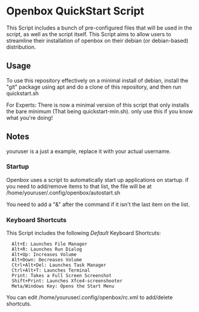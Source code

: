 # Openbox QuickStart Script

This Script includes a bunch of pre-configured files that will be used in the script, as well as the script itself.
This Script aims to allow users to streamline their installation of openbox on their debian (or debian-based) distribution.

## Usage
To use this repository effectively on a minimal install of debian, install the "git" package using apt and do a clone of this repository, and then run quickstart.sh

For Experts: There is now a minimal version of this script that only installs the bare minimum (That being quickstart-min.sh). only use this if you know what you're doing!

## Notes

youruser is a just a example, replace it with your actual username.

### Startup

Openbox uses a script to automatically start up applications on startup. if you need to add/remove items to that list, the file will be at /home/youruser/.config/openbox/autostart.sh

You need to add a "&" after the command if it isn't the last item on the list.

### Keyboard Shortcuts
This Script includes the following *Default* Keyboard Shortcuts:

```cli
  Alt+E: Launches File Manager
  Alt+R: Launches Run Dialog
  Alt+Up: Increases Volume
  Alt+Down: Decreases Volume
  Ctrl+Alt+Del: Launches Task Manager
  Ctrl+Alt+T: Launches Terminal
  Print: Takes a Full Screen Screenshot
  Shift+Print: Launches Xfce4-screenshooter
  Meta/Windows Key: Opens the Start Menu
```

You can edit /home/youruser/.config/openbox/rc.xml to add/delete shortcuts.
